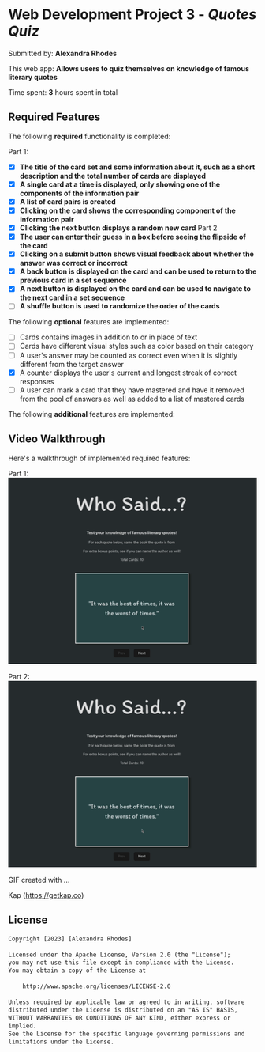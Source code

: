# Web Development Project 3 - *Quotes Quiz*

Submitted by: **Alexandra Rhodes**

This web app: **Allows users to quiz themselves on knowledge of famous literary quotes**

Time spent: **3** hours spent in total

## Required Features

The following **required** functionality is completed:

Part 1:
- [x] **The title of the card set and some information about it, such as a short description and the total number of cards are displayed**
- [x] **A single card at a time is displayed, only showing one of the components of the information pair**
- [x] **A list of card pairs is created**
- [x] **Clicking on the card shows the corresponding component of the information pair**
- [x] **Clicking the next button displays a random new card**
Part 2
- [x] **The user can enter their guess in a box before seeing the flipside of the card**
- [x] **Clicking on a submit button shows visual feedback about whether the answer was correct or incorrect**
- [x] **A back button is displayed on the card and can be used to return to the previous card in a set sequence**
- [x] **A next button is displayed on the card and can be used to navigate to the next card in a set sequence**
- [ ] **A shuffle button is used to randomize the order of the cards**

The following **optional** features are implemented:

- [ ] Cards contains images in addition to or in place of text
- [ ] Cards have different visual styles such as color based on their category
- [ ] A user's answer may be counted as correct even when it is slightly different from the target answer
- [x] A counter displays the user's current and longest streak of correct responses
- [ ] A user can mark a card that they have mastered and have it removed from the pool of answers as well as added to a list of mastered cards

The following **additional** features are implemented:


## Video Walkthrough

Here's a walkthrough of implemented required features:

Part 1:
![Alt Text](https://raw.githubusercontent.com/alexperryrhodes/library-flashcards/main/gif3.gif)

Part 2:
![Alt Text](https://raw.githubusercontent.com/alexperryrhodes/library-flashcards/main/gif3.gif)

GIF created with ...  

Kap (https://getkap.co)

## License

    Copyright [2023] [Alexandra Rhodes]

    Licensed under the Apache License, Version 2.0 (the "License");
    you may not use this file except in compliance with the License.
    You may obtain a copy of the License at

        http://www.apache.org/licenses/LICENSE-2.0

    Unless required by applicable law or agreed to in writing, software
    distributed under the License is distributed on an "AS IS" BASIS,
    WITHOUT WARRANTIES OR CONDITIONS OF ANY KIND, either express or implied.
    See the License for the specific language governing permissions and
    limitations under the License.
